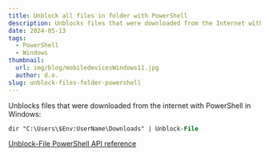 ```yaml
---
title: Unblock all files in folder with PowerShell
description: Unblocks files that were downloaded from the Internet with PowerShell
date: 2024-05-13
tags:
  - PowerShell
  - Windows
thumbnail:
  url: img/blog/mobiledevicesWindows11.jpg
  author: d.o.
slug: unblock-files-folder-powershell
---
```


Unblocks files that were downloaded from the internet with PowerShell in Windows:

```ps
dir "C:\Users\$Env:UserName\Downloads" | Unblock-File
```

[Unblock-File PowerShell API reference](https://learn.microsoft.com/en-us/powershell/module/microsoft.powershell.utility/unblock-file?view=powershell-7.4&viewFallbackFrom=powershell-6)
